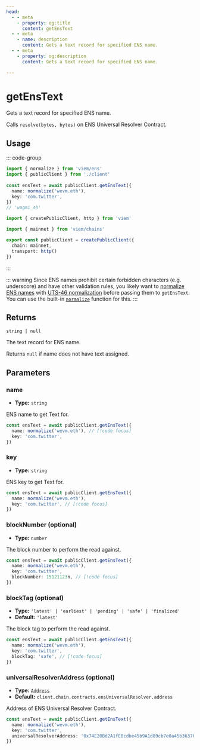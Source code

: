 ```yaml
---
head:
  - - meta
    - property: og:title
      content: getEnsText
  - - meta
    - name: description
      content: Gets a text record for specified ENS name.
  - - meta
    - property: og:description
      content: Gets a text record for specified ENS name.

---
```


# getEnsText

Gets a text record for specified ENS name.

Calls `resolve(bytes, bytes)` on ENS Universal Resolver Contract.

## Usage

::: code-group

```ts [example.ts]
import { normalize } from 'viem/ens'
import { publicClient } from './client'
 
const ensText = await publicClient.getEnsText({
  name: normalize('wevm.eth'),
  key: 'com.twitter',
})
// 'wagmi_sh'
```

```ts [client.ts]
import { createPublicClient, http } from 'viem'

import { mainnet } from 'viem/chains'

export const publicClient = createPublicClient({
  chain: mainnet,
  transport: http()
})
```

:::

::: warning
Since ENS names prohibit certain forbidden characters (e.g. underscore) and have other validation rules, you likely want to [normalize ENS names](https://docs.ens.domains/contract-api-reference/name-processing#normalising-names) with [UTS-46 normalization](https://unicode.org/reports/tr46) before passing them to `getEnsText`. You can use the built-in [`normalize`](/docs/ens/utilities/normalize) function for this.
:::

## Returns

`string | null`

The text record for ENS name.

Returns `null` if name does not have text assigned.

## Parameters

### name

- **Type:** `string`

ENS name to get Text for.

```ts
const ensText = await publicClient.getEnsText({
  name: normalize('wevm.eth'), // [!code focus]
  key: 'com.twitter',
})
```

### key

- **Type:** `string`

ENS key to get Text for.

```ts
const ensText = await publicClient.getEnsText({
  name: normalize('wevm.eth'),
  key: 'com.twitter', // [!code focus]
})
```

### blockNumber (optional)

- **Type:** `number`

The block number to perform the read against.

```ts
const ensText = await publicClient.getEnsText({
  name: normalize('wevm.eth'),
  key: 'com.twitter',
  blockNumber: 15121123n, // [!code focus]
})
```

### blockTag (optional)

- **Type:** `'latest' | 'earliest' | 'pending' | 'safe' | 'finalized'`
- **Default:** `'latest'`

The block tag to perform the read against.

```ts
const ensText = await publicClient.getEnsText({
  name: normalize('wevm.eth'),
  key: 'com.twitter',
  blockTag: 'safe', // [!code focus]
})
```

### universalResolverAddress (optional)

- **Type:** [`Address`](/docs/glossary/types#address)
- **Default:** `client.chain.contracts.ensUniversalResolver.address`

Address of ENS Universal Resolver Contract.

```ts
const ensText = await publicClient.getEnsText({
  name: normalize('wevm.eth'),
  key: 'com.twitter',
  universalResolverAddress: '0x74E20Bd2A1fE0cdbe45b9A1d89cb7e0a45b36376', // [!code focus]
})
```
